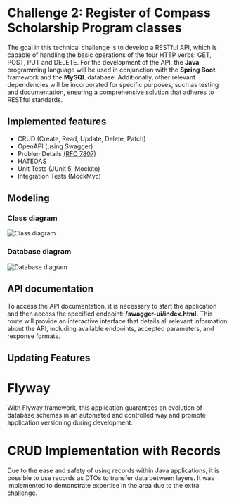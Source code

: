 # Challenge 2: Register of Compass Scholarship Program classes

The goal in this technical challenge is to develop a RESTful API, which is capable of handling the basic operations of the four HTTP verbs: GET, POST, PUT and DELETE. For the development of the API, the **Java** programming language will be used in conjunction with the **Spring Boot** framework and the **MySQL** database. Additionally, other relevant dependencies will be incorporated for specific purposes, such as testing and documentation, ensuring a comprehensive solution that adheres to RESTful standards.
## Implemented features

* CRUD (Create, Read, Update, Delete, Patch)  
* OpenAPI (using Swagger)  
* ProblemDetails [(RFC 7807)](https://datatracker.ietf.org/doc/html/rfc7807)  
* HATEOAS  
* Unit Tests (JUnit 5, Mockito)  
* Integration Tests (MockMvc)  

## Modeling
### Class diagram
![Class diagram](https://raw.githubusercontent.com/kia735/Challenge_2/main/docs/class_diagram.png)

### Database diagram
![Database diagram](https://raw.githubusercontent.com/kia735/Challenge_2/main/docs/database_diagram.png)

## API documentation
To access the API documentation, it is necessary to start the application and then access the specified endpoint: **/swagger-ui/index.html.** This route will provide an interactive interface that details all relevant information about the API, including available endpoints, accepted parameters, and response formats.

## Updating Features
# Flyway
With Flyway framework, this application guarantees an evolution of database schemas in an automated and controlled way and promote application versioning during development.

# CRUD Implementation with Records
Due to the ease and safety of using records within Java applications, it is possible to use records as DTOs to transfer data between layers. It was implemented to demonstrate expertise in the area due to the extra challenge.
